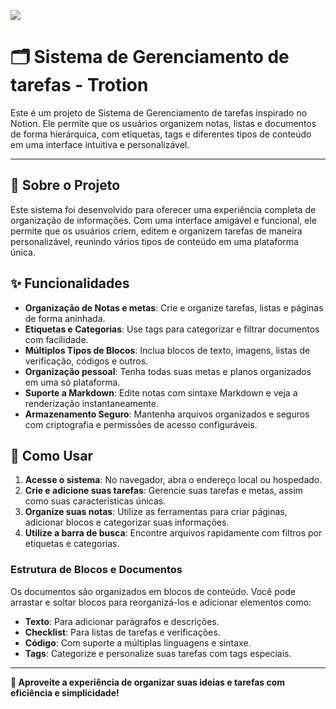 <p allign="center">
  <img allign="center" src="https://github.com/user-attachments/assets/82cd00ed-ec9d-4259-ba60-e29f224fd7a8">
</p>


# 🗂️ Sistema de Gerenciamento de tarefas - Trotion

Este é um projeto de Sistema de Gerenciamento de tarefas inspirado no Notion. Ele permite que os usuários organizem notas, listas e documentos de forma hierárquica, com etiquetas, tags e diferentes tipos de conteúdo em uma interface intuitiva e personalizável.

---

## 📌 Sobre o Projeto

Este sistema foi desenvolvido para oferecer uma experiência completa de organização de informações. Com uma interface amigável e funcional, ele permite que os usuários criem, editem e organizem tarefas de maneira personalizável, reunindo vários tipos de conteúdo em uma plataforma única.

## ✨ Funcionalidades

- **Organização de Notas e metas**: Crie e organize tarefas, listas e páginas de forma aninhada.
- **Etiquetas e Categorias**: Use tags para categorizar e filtrar documentos com facilidade.
- **Múltiplos Tipos de Blocos**: Inclua blocos de texto, imagens, listas de verificação, códigos e outros.
- **Organização pessoal**: Tenha todas suas metas e planos organizados em uma só plataforma.
- **Suporte a Markdown**: Edite notas com sintaxe Markdown e veja a renderização instantaneamente.
- **Armazenamento Seguro**: Mantenha arquivos organizados e seguros com criptografia e permissões de acesso configuráveis.

## 🚀 Como Usar

1. **Acesse o sistema**: No navegador, abra o endereço local ou hospedado.
2. **Crie e adicione suas tarefas**: Gerencie suas tarefas e metas, assim como suas características únicas.
3. **Organize suas notas**: Utilize as ferramentas para criar páginas, adicionar blocos e categorizar suas informações.
4. **Utilize a barra de busca**: Encontre arquivos rapidamente com filtros por etiquetas e categorias.

### Estrutura de Blocos e Documentos

Os documentos são organizados em blocos de conteúdo. Você pode arrastar e soltar blocos para reorganizá-los e adicionar elementos como:

- **Texto**: Para adicionar parágrafos e descrições.
- **Checklist**: Para listas de tarefas e verificações.
- **Código**: Com suporte a múltiplas linguagens e sintaxe.
- **Tags**: Categorize e personalize suas tarefas com tags especiais.

---

**🌟 Aproveite a experiência de organizar suas ideias e tarefas com eficiência e simplicidade!**
